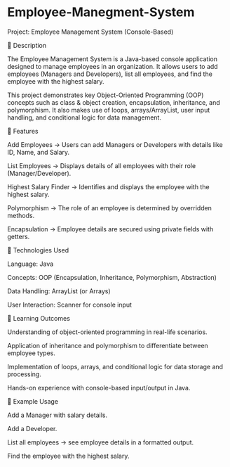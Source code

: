 # Employee-Manegment-System

Project: Employee Management System (Console-Based)

🔹 Description

The Employee Management System is a Java-based console application designed to manage employees in an organization. It allows users to add employees (Managers and Developers), list all employees, and find the employee with the highest salary.

This project demonstrates key Object-Oriented Programming (OOP) concepts such as class & object creation, encapsulation, inheritance, and polymorphism. It also makes use of loops, arrays/ArrayList, user input handling, and conditional logic for data management.

🔹 Features

Add Employees → Users can add Managers or Developers with details like ID, Name, and Salary.

List Employees → Displays details of all employees with their role (Manager/Developer).

Highest Salary Finder → Identifies and displays the employee with the highest salary.

Polymorphism → The role of an employee is determined by overridden methods.

Encapsulation → Employee details are secured using private fields with getters.

🔹 Technologies Used

Language: Java

Concepts: OOP (Encapsulation, Inheritance, Polymorphism, Abstraction)

Data Handling: ArrayList (or Arrays)

User Interaction: Scanner for console input

🔹 Learning Outcomes

Understanding of object-oriented programming in real-life scenarios.

Application of inheritance and polymorphism to differentiate between employee types.

Implementation of loops, arrays, and conditional logic for data storage and processing.

Hands-on experience with console-based input/output in Java.

🔹 Example Usage

Add a Manager with salary details.

Add a Developer.

List all employees → see employee details in a formatted output.

Find the employee with the highest salary.
